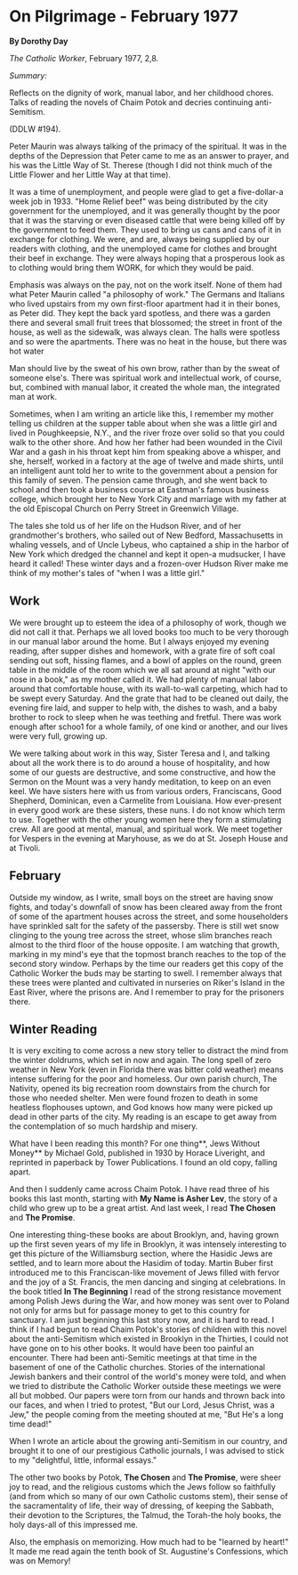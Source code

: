 On Pilgrimage - February 1977
=============================

**By Dorothy Day**

*The Catholic Worker*, February 1977, 2,8.

*Summary:*

Reflects on the dignity of work, manual labor, and her childhood chores.
Talks of reading the novels of Chaim Potok and decries continuing
anti-Semitism.

(DDLW \#194).

Peter Maurin was always talking of the primacy of the spiritual. It was
in the depths of the Depression that Peter came to me as an answer to
prayer, and his was the Little Way of St. Therese (though I did not
think much of the Little Flower and her Little Way at that time).

It was a time of unemployment, and people were glad to get a
five-dollar-a week job in 1933. "Home Relief beef" was being distributed
by the city government for the unemployed, and it was generally thought
by the poor that it was the starving or even diseased cattle that were
being killed off by the government to feed them. They used to bring us
cans and cans of it in exchange for clothing. We were, and are, always
being supplied by our readers with clothing, and the unemployed came for
clothes and brought their beef in exchange. They were always hoping that
a prosperous look as to clothing would bring them WORK, for which they
would be paid.

Emphasis was always on the pay, not on the work itself. None of them had
what Peter Maurin called "a philosophy of work." The Germans and
Italians who lived upstairs from my own first-floor apartment had it in
their bones, as Peter did. They kept the back yard spotless, and there
was a garden there and several small fruit trees that blossomed; the
street in front of the house, as well as the sidewalk, was always clean.
The halls were spotless and so were the apartments. There was no heat in
the house, but there was hot water

Man should live by the sweat of his own brow, rather than by the sweat
of someone else's. There was spiritual work and intellectual work, of
course, but, combined with manual labor, it created the whole man, the
integrated man at work.

Sometimes, when I am writing an article like this, I remember my mother
telling us children at the supper table about when she was a little girl
and lived in Poughkeepsie, N.Y., and the river froze over solid so that
you could walk to the other shore. And how her father had been wounded
in the Civil War and a gash in his throat kept him from speaking above a
whisper, and she, herself, worked in a factory at the age of twelve and
made shirts, until an intelligent aunt told her to write to the
government about a pension for this family of seven. The pension came
through, and she went back to school and then took a business course at
Eastman's famous business college, which brought her to New York City
and marriage with my father at the old Episcopal Church on Perry Street
in Greenwich Village.

The tales she told us of her life on the Hudson River, and of her
grandmother's brothers, who sailed out of New Bedford, Massachusetts in
whaling vessels, and of Uncle Lybeus, who captained a ship in the harbor
of New York which dredged the channel and kept it open-a mudsucker, I
have heard it called! These winter days and a frozen-over Hudson River
make me think of my mother's tales of "when I was a little girl."

Work
----

We were brought up to esteem the idea of a philosophy of work, though we
did not call it that. Perhaps we all loved books too much to be very
thorough in our manual labor around the home. But I always enjoyed my
evening reading, after supper dishes and homework, with a grate fire of
soft coal sending out soft, hissing flames, and a bowl of apples on the
round, green table in the middle of the room which we all sat around at
night "with our nose in a book," as my mother called it. We had plenty
of manual labor around that comfortable house, with its wall-to-wall
carpeting, which had to be swept every Saturday. And the grate that had
to be cleaned out daily, the evening fire laid, and supper to help with,
the dishes to wash, and a baby brother to rock to sleep when he was
teething and fretful. There was work enough after schoo1 for a whole
family, of one kind or another, and our lives were very full, growing
up.

We were talking about work in this way, Sister Teresa and I, and talking
about all the work there is to do around a house of hospitality, and how
some of our guests are destructive, and some constructive, and how the
Sermon on the Mount was a very handy meditation, to keep on an even
keel. We have sisters here with us from various orders, Franciscans,
Good Shepherd, Dominican, even a Carmelite from Louisiana. How
ever-present in every good work are these sisters, these nuns. I do not
know which term to use. Together with the other young women here they
form a stimulating crew. All are good at mental, manual, and spiritual
work. We meet together for Vespers in the evening at Maryhouse, as we do
at St. Joseph House and at Tivoli.

February
--------

Outside my window, as I write, small boys on the street are having snow
fights, and today's downfall of snow has been cleared away from the
front of some of the apartment houses across the street, and some
householders have sprinkled salt for the safety of the passersby. There
is still wet snow clinging to the young tree across the street, whose
slim branches reach almost to the third floor of the house opposite. I
am watching that growth, marking in my mind's eye that the topmost
branch reaches to the top of the second story window. Perhaps by the
time our readers get this copy of the Catholic Worker the buds may be
starting to swell. I remember always that these trees were planted and
cultivated in nurseries on Riker's Island in the East River, where the
prisons are. And I remember to pray for the prisoners there.

Winter Reading
--------------

It is very exciting to come across a new story teller to distract the
mind from the winter doldrums, which set in now and again. The long
spell of zero weather in New York (even in Florida there was bitter cold
weather) means intense suffering for the poor and homeless. Our own
parish church, The Nativity, opened its big recreation room downstairs
from the church for those who needed shelter. Men were found frozen to
death in some heatless flophouses uptown, and God knows how many were
picked up dead in other parts of the city. My reading is an escape to
get away from the contemplation of so much hardship and misery.

What have I been reading this month? For one thing**, Jews Without
Money** by Michael Gold, published in 1930 by Horace Liveright, and
reprinted in paperback by Tower Publications. I found an old copy,
falling apart.

And then I suddenly came across Chaim Potok. I have read three of his
books this last month, starting with **My Name is Asher Lev**, the story
of a child who grew up to be a great artist. And last week, I read **The
Chosen** and **The Promise**.

One interesting thing-these books are about Brooklyn, and, having grown
up the first seven years of my life in Brooklyn, it was intensely
interesting to get this picture of the Williamsburg section, where the
Hasidic Jews are settled, and to learn more about the Hasidim of today.
Martin Buber first introduced me to this Franciscan-like movement of
Jews filled with fervor and the joy of a St. Francis, the men dancing
and singing at celebrations. In the book titled **In The Beginning** I
read of the strong resistance movement among Polish Jews during the War,
and how money was sent over to Poland not only for arms but for passage
money to get to this country for sanctuary. I am just beginning this
last story now, and it is hard to read. I think if I had begun to read
Chaim Potok's stories of children with this novel about the
anti-Semitism which existed in Brooklyn in the Thirties, I could not
have gone on to his other books. It would have been too painful an
encounter. There had been anti-Semitic meetings at that time in the
basement of one of the Catholic churches. Stories of the international
Jewish bankers and their control of the world's money were told, and
when we tried to distribute the Catholic Worker outside these meetings
we were all but mobbed. Our papers were torn from our hands and thrown
back into our faces, and when I tried to protest, "But our Lord, Jesus
Christ, was a Jew," the people coming from the meeting shouted at me,
"But He's a long time dead!"

When I wrote an article about the growing anti-Semitism in our country,
and brought it to one of our prestigious Catholic journals, I was
advised to stick to my "delightful, little, informal essays."

The other two books by Potok, **The Chosen** and **The Promise**, were
sheer joy to read, and the religious customs which the Jews follow so
faithfully (and from which so many of our own Catholic customs stem),
their sense of the sacramentality of life, their way of dressing, of
keeping the Sabbath, their devotion to the Scriptures, the Talmud, the
Torah-the holy books, the holy days-all of this impressed me.

Also, the emphasis on memorizing. How much had to be "learned by heart!"
It made me read again the tenth book of St. Augustine's Confessions,
which was on Memory!
